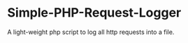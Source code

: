 Simple-PHP-Request-Logger
=========================

A light-weight php script to log all http requests into a file.
